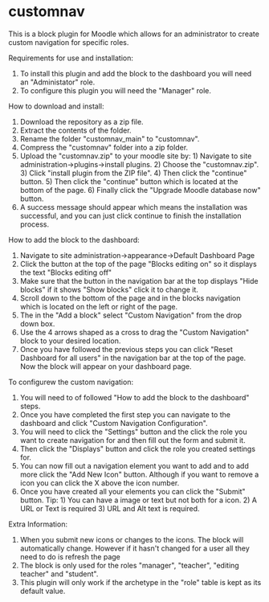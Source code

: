 # customnav
This is a block plugin for Moodle which allows for an administrator to create custom navigation for specific roles.

Requirements for use and installation:
  1) To install this plugin and add the block to the dashboard you will need an "Administator" role.
  2) To configure this plugin you will need the "Manager" role.

How to download and install:
  1) Download the repository as a zip file.
  2) Extract the contents of the folder.
  3) Rename the folder "customnav_main" to "customnav".
  4) Compress the "customnav" folder into a zip folder.
  5) Upload the "customnav.zip" to your moodle site by:
    1) Navigate to site administration->plugins->install plugins.
    2) Choose the "customnav.zip".
    3) Click "install plugin from the ZIP file".
    4) Then click the "continue" button.
    5) Then click the "continue" button which is located at the bottom of the page.
    6) Finally click the "Upgrade Moodle database now" button.
  6) A success message should appear which means the installation was successful, and you can just click continue to finish the installation process.

How to add the block to the dashboard:
  1) Navigate to site administration->appearance->Default Dashboard Page
  2) Click the button at the top of the page "Blocks editing on" so it displays the text "Blocks editing off"
  3) Make sure that the button in the navigation bar at the top displays "Hide blocks" if it shows "Show blocks" click it to change it.
  4) Scroll down to the bottom of the page and in the blocks navigation which is located on the left or right of the page.
  5) The in the "Add a block" select "Custom Navigation" from the drop down box.
  6) Use the 4 arrows shaped as a cross to drag the "Custom Navigation" block to your desired location.
  7) Once you have followed the previous steps you can click "Reset Dashboard for all users" in the navigation bar at the top of the page. Now the block will appear on your dashboard page.

To configurew the custom navigation:
  1) You will need to of followed "How to add the block to the dashboard" steps.
  2) Once you have completed the first step you can navigate to the dashboard and click "Custom Navigation Configuration".
  3) You will need to click the "Settings" button and the click the role you want to create navigation for and then fill out the form and submit it.
  4) Then click the "Displays" button and click the role you created settings for.
  5) You can now fill out a navigation element you want to add and to add more click the "Add New Icon" button. Although if you want to remove a icon you can click the X above the icon number.
  6) Once you have created all your elements you can click the "Submit" button.
  Tip:
    1) You can have a image or text but not both for a icon.
    2) A URL or Text is required
    3) URL and Alt text is required.

Extra Information:
  1) When you submit new icons or changes to the icons. The block will automatically change. However if it hasn't changed for a user all they need to do is refresh the page
  2) The block is only used for the roles "manager", "teacher", "editing teacher" and "student".
  3) This plugin will only work if the archetype in the "role" table is kept as its default value.
